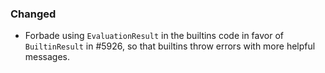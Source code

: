 ### Changed

- Forbade using `EvaluationResult` in the builtins code in favor of `BuiltinResult` in #5926, so that builtins throw errors with more helpful messages.
